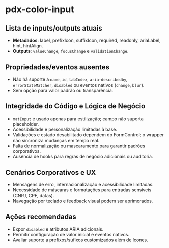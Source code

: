 # pdx-color-input

## Lista de inputs/outputs atuais

- **Metadados**: label, prefixIcon, suffixIcon, required, readonly, ariaLabel, hint, hintAlign.
- **Outputs**: `valueChange`, `focusChange` e `validationChange`.

## Propriedades/eventos ausentes

- Não há suporte a `name`, `id`, `tabIndex`, `aria-describedby`, `errorStateMatcher`, `disabled` ou eventos nativos (`change`, `blur`).
- Sem opção para valor padrão ou transparência.

## Integridade do Código e Lógica de Negócio

- `matInput` é usado apenas para estilização; campo não suporta placeholder.
- Acessibilidade e personalização limitadas à base.
- Validações e estado desabilitado dependem do FormControl; o wrapper não sincroniza mudanças em tempo real.
- Falta de normalização ou mascaramento para garantir padrões corporativos.
- Ausência de hooks para regras de negócio adicionais ou auditoria.

## Cenários Corporativos e UX

- Mensagens de erro, internacionalização e acessibilidade limitadas.
- Necessidade de máscaras e formatações para entradas sensíveis (CNPJ, CPF, datas).
- Navegação por teclado e feedback visual podem ser aprimorados.

## Ações recomendadas

- Expor `disabled` e atributos ARIA adicionais.
- Permitir configuração de valor inicial e eventos nativos.
- Avaliar suporte a prefixos/sufixos customizados além de ícones.
